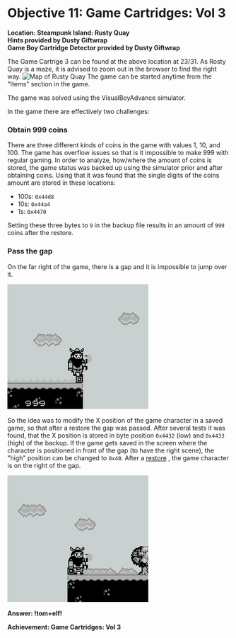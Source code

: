 # Objective 11: Game Cartridges: Vol 3
**Location: Steampunk Island: Rusty Quay**  
**Hints provided by Dusty Giftwrap**  
**Game Boy Cartridge Detector provided by Dusty Giftwrap**

The Game Cartrige 3 can be found at the above location at 23/31. As Rosty Quay is a maze, it is advised to zoom out in the browser to find the right way.
![Map of Rusty Quay](https://github.com/joergschwarzwaelder/hhc2023/blob/main/Objective-11/Rusty%20Quay.png)
The game can be started anytime from the "Items" section in the game.

The game was solved using the VisualBoyAdvance simulator.

In the game there are effectively two challenges:

### Obtain 999 coins
There are three different kinds of coins in the game with values 1, 10, and 100. The game has overflow issues so that is it impossible to make 999 with regular gaming.
In order to analyze, how/where the amount of coins is stored, the game status was backed up using the simulator prior and after obtaining coins.
Using that it was found that the single digits of the coins amount are stored in these locations:

- 100s: `0x44d8`
- 10s: `0x44a4`
- 1s: `0x4470`

Setting these three bytes to `9` in the backup file results in an amount of `999` coins after the restore.

### Pass the gap
On the far right of the game, there is a gap and it is impossible to jump over it.

![gap](https://github.com/joergschwarzwaelder/hhc2023/blob/main/Objective-11/gap.png)

So the idea was to modify the X position of the game character in a saved game, so that after a restore the gap was passed.
After several tests it was found, that the X position is stored in byte position `0x4432` (low) and `0x4433` (high) of the backup.
If the game gets saved in the screen where the character is positioned in front of the gap (to have the right scene), the "high" position can be changed to `0x40`. After a [restore](https://github.com/joergschwarzwaelder/hhc2023/blob/main/Objective-11/game0.sgm) , the game character is on the right of the gap.

![gap passed](https://github.com/joergschwarzwaelder/hhc2023/blob/main/Objective-11/gap2.png)

**Answer: !tom+elf!**


**Achievement: Game Cartridges: Vol 3**
<!--stackedit_data:
eyJoaXN0b3J5IjpbLTExMzU5Njk1MTcsLTExNDMxNzAzOTcsLT
kwNDE0MzkyOCwtMTA1MTE1MzY1MCw4Mzc0Mjg0MDUsMTQ0ODU3
MTk1OCwtMTE0MTg0NTI4OSwtMTY1NjY0NzY1NCwtMjU1Njk1MD
Q2LC0yMDEwMTkyNjNdfQ==
-->
